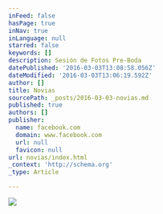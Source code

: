 ```yaml
---
inFeed: false
hasPage: true
inNav: true
inLanguage: null
starred: false
keywords: []
description: Sesión de Fotos Pre-Boda
datePublished: '2016-03-03T13:08:58.056Z'
dateModified: '2016-03-03T13:06:19.592Z'
author: []
title: Novias
sourcePath: _posts/2016-03-03-novias.md
published: true
authors: []
publisher:
  name: facebook.com
  domain: www.facebook.com
  url: null
  favicon: null
url: novias/index.html
_context: 'http://schema.org'
_type: Article

---
```

![](https://s3-us-west-2.amazonaws.com/the-grid-img/p/c38a938f0d96ace95294bf877bc3c3ddca440bab.jpg)